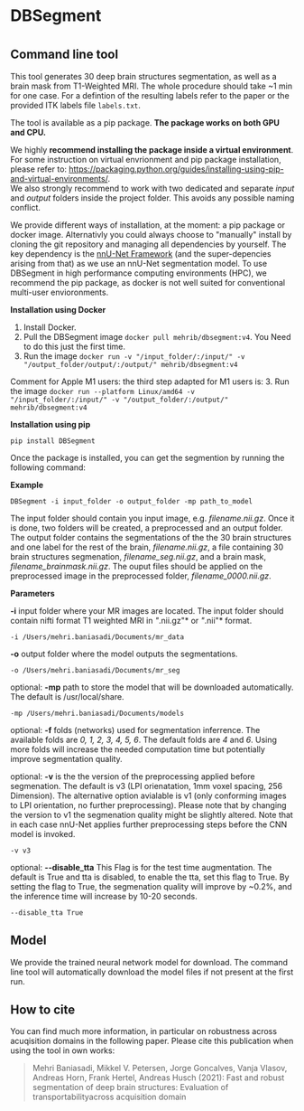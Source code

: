 # DBSegment <h1>

## Command line tool 
This tool generates 30 deep brain structures segmentation, as well as a brain mask from T1-Weighted MRI. The whole procedure should take ~1 min for one case.
For a defintion of the resulting labels refer to the paper or the provided ITK labels file `labels.txt`.
  
The tool is available as a pip package. **The package works on both GPU and CPU.**
  
We highly **recommend installing the package inside a virtual environment**. For some instruction on virtual envrionment and pip package installation, please refer to: https://packaging.python.org/guides/installing-using-pip-and-virtual-environments/.  
We also strongly recommend to work with two dedicated and separate _input_ and _output_ folders inside the project folder. This avoids any possible naming conflict.
  
We provide different ways of installation, at the moment: a pip package or docker image. Alternativly you could always choose to "manually" install by cloning the git repository and managing all dependencies by yourself. The key dependency is the [nnU-Net Framework](https://github.com/MIC-DKFZ/nnUNet) (and the super-depencies arising from that) as we use an nnU-Net segmentation model.
To use DBSegment in high performance computing environments (HPC), we recommend the pip package, as docker is not well suited for conventional multi-user envioronments.

  **Installation using Docker**
  
 1. Install Docker.
 2. Pull the DBSegment image `docker pull mehrib/dbsegment:v4`. You Need to do this just the first time. 
 3. Run the image `docker run -v "/input_folder/:/input/" -v "/output_folder/output/:/output/" mehrib/dbsegment:v4`
  
 Comment for Apple M1 users: the third step adapted for M1 users is:
 3. Run the image `docker run --platform Linux/amd64 -v "/input_folder/:/input/" -v "/output_folder/:/output/" mehrib/dbsegment:v4`
  
**Installation using pip**
  
  `pip install DBSegment`
   
  Once the package is installed, you can get the segmention by running the following command:
 
  
**Example** 
  
  `DBSegment -i input_folder -o output_folder -mp path_to_model`
  
  The input folder should contain you input image, e.g. *filename.nii.gz*. Once it is done, two folders will be created, a preprocessed and an output folder. The output folder contains the segmentations of the the 30 brain structures and one label for the rest of the brain, *filename.nii.gz*, a file containing 30 brain structures segmenation, *filename_seg.nii.gz*, and a brain mask, *filename_brainmask.nii.gz*. The ouput files should be applied on the preprocessed image in the preprocessed folder, *filename_0000.nii.gz*.
  
 **Parameters** 

  **-i** input folder where your MR images are located. The input folder should contain nifti format T1 weighted MRI in *"*.nii.gz"* or *"*.nii"* format.

 `-i /Users/mehri.baniasadi/Documents/mr_data`

**-o** output folder where the model outputs the segmentations.

 `-o /Users/mehri.baniasadi/Documents/mr_seg`

optional: **-mp** path to store the model that will be downloaded automatically. The default is /usr/local/share. 

  `-mp /Users/mehri.baniasadi/Documents/models`

optional: **-f** folds (networks) used for segmentation inferrence. The available folds are *0, 1, 2, 3, 4, 5, 6*. The default folds are *4* and *6*.   Using more folds will increase the needed computation time but potentially improve segmentation quality.
  
 optional: **-v**  is the the version of the preprocessing applied before segmenation. The default is v3 (LPI orienatation, 1mm voxel spacing, 256 Dimension). The alternative option avialable is v1 (only conforming images to LPI orientation, no further preprocessing). Please note that by changing the version to v1 the segmenation quality might be slightly altered. Note that in each case nnU-Net applies further preprocessing steps before the CNN model is invoked.

  `-v v3`
  
  optional: **--disable_tta**
  This Flag is for the test time augmentation. The default is True and tta is disabled, to enable the tta, set this flag to True. By setting the flag to True, the segmenation quality will improve by ~0.2%, and the inference time will increase by 10-20 seconds.

  `--disable_tta True`

## Model  
We provide the trained neural network model for download. The command line tool will automatically download the model files if not present at the first run.

## How to cite 
  You can find much more information, in particular on robustness across acuqisition domains in the following paper. Please cite this publication when using the tool in own works:

> Mehri Baniasadi, Mikkel V. Petersen, Jorge Goncalves, Vanja Vlasov, Andreas Horn, Frank Hertel, Andreas Husch (2021): Fast and robust segmentation of deep brain structures: Evaluation of transportabilityacross acquisition domain
